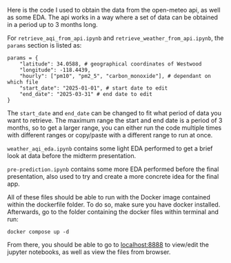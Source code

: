 Here is the code I used to obtain the data from the open-meteo api, as well as some EDA. The api works in a way where a set of data can be obtained in a period up to 3 months long.

For `retrieve_aqi_from_api.ipynb` and `retrieve_weather_from_api.ipynb`, the `params` section is listed as:
```
params = {
	"latitude": 34.0588, # geographical coordinates of Westwood
	"longitude": -118.4439,
	"hourly": ["pm10", "pm2_5", "carbon_monoxide"], # dependant on which file
	"start_date": "2025-01-01", # start date to edit
	"end_date": "2025-03-31" # end date to edit
}
```
The `start_date` and `end_date` can be changed to fit what period of data you want to retrieve. The maximum range the start and end date is a period of 3 months, so to get a larger range, you can either run the code multiple times with different ranges or copy/paste with a different range to run at once.

`weather_aqi_eda.ipynb` contains some light EDA performed to get a brief look at data before the midterm presentation.

`pre-prediction.ipynb` contains some more EDA performed before the final presentation, also used to try and create a more concrete idea for the final app.

All of these files should be able to run with the Docker image contained within the dockerfile folder. To do so, make sure you have docker installed. Afterwards, go to the folder containing the docker files within terminal and run:

```docker compose up -d```

From there, you should be able to go to [localhost:8888](http://localhost:8888/lab) to view/edit the jupyter notebooks, as well as view the files from browser.
